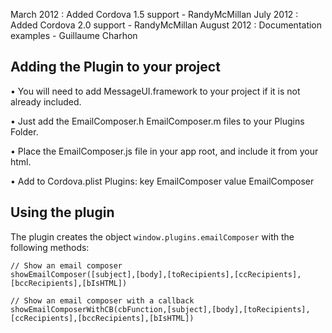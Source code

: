 March 2012 : Added Cordova 1.5 support - RandyMcMillan
July 2012 : Added Cordova 2.0 support - RandyMcMillan
August 2012 : Documentation examples - Guillaume Charhon


## Adding the Plugin to your project ##


• You will need to add MessageUI.framework to your project if it is not already included.

• Just add the EmailComposer.h EmailComposer.m  files to your Plugins Folder.

• Place the EmailComposer.js file in your app root, and include it from your html.

• Add to Cordova.plist Plugins: key EmailComposer value EmailComposer


## Using the plugin ##

The plugin creates the object `window.plugins.emailComposer` with the following methods:
	
	// Show an email composer
	showEmailComposer([subject],[body],[toRecipients],[ccRecipients],[bccRecipients],[bIsHTML])
	
	// Show an email composer with a callback
	showEmailComposerWithCB(cbFunction,[subject],[body],[toRecipients],[ccRecipients],[bccRecipients],[bIsHTML])
	
	
	
